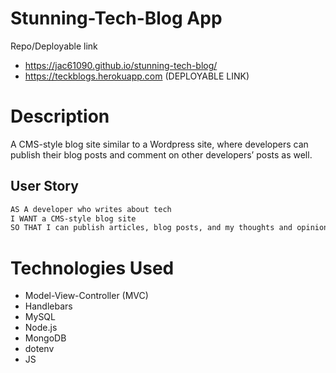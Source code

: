 # Stunning-Tech-Blog App 

Repo/Deployable link 
- https://jac61090.github.io/stunning-tech-blog/
- https://teckblogs.herokuapp.com (DEPLOYABLE LINK)

# Description
A CMS-style blog site similar to a Wordpress site, where developers can publish their blog posts and comment on other developers’ posts as well.

## User Story
```md
AS A developer who writes about tech
I WANT a CMS-style blog site
SO THAT I can publish articles, blog posts, and my thoughts and opinions
```


# Technologies Used
* Model-View-Controller (MVC)
* Handlebars
* MySQL
* Node.js
* MongoDB
* dotenv
* JS


